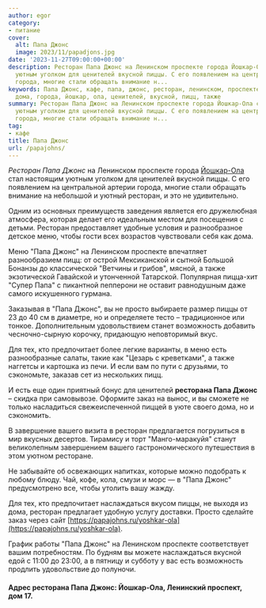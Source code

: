 ```yaml
---
author: egor
category:
- питание
cover:
  alt: Папа Джонс
  image: 2023/11/papadjons.jpg
date: '2023-11-27T09:00:00+00:00'
description: Ресторан Папа Джонс на Ленинском проспекте города Йошкар-Ола стал настоящим
  уютным уголком для ценителей вкусной пиццы. С его появлением на центральной артерии
  города, многие стали обращать внимание н...
keywords: Папа Джонс, кафе, папа, джонс, ресторан, ленинском, проспекте, пиццы, меню,
  дома, города, йошкар, ола, ценителей, вкусной, пицц, также
summary: Ресторан Папа Джонс на Ленинском проспекте города Йошкар-Ола стал настоящим
  уютным уголком для ценителей вкусной пиццы. С его появлением на центральной артерии
  города, многие стали обращать внимание н...
tag:
- кафе
title: Папа Джонс
url: /papajohns/
---
```


_Ресторан Папа Джонс_ на Ленинском проспекте города [Йошкар-Ола](/gid-po-novostrojkam-joshkar-oly/) стал настоящим уютным уголком для ценителей вкусной пиццы. С его появлением на центральной артерии города, многие стали обращать внимание на небольшой и уютный ресторан, и это не удивительно.

Одним из основных преимуществ заведения является его дружелюбная атмосфера, которая делает его идеальным местом для посещения с детьми. Ресторан предоставляет удобные условия и разнообразное детское меню, чтобы гости всех возрастов чувствовали себя как дома.

Меню "Папа Джонс" на Ленинском проспекте впечатляет разнообразием пицц: от острой Мексиканской и сытной Большой Бонанзы до классической "Ветчины и грибов", мясной, а также экзотической Гавайской и утонченной Татарской. Популярная пицца-хит "Супер Папа" с пикантной пепперони не оставит равнодушным даже самого искушенного гурмана.

Заказывая в "Папа Джонс", вы не просто выбираете размер пиццы от 23 до 40 см в диаметре, но и определяете тесто – традиционное или тонкое. Дополнительным удовольствием станет возможность добавить чесночно-сырную корочку, придающую неповторимый вкус.

Для тех, кто предпочитает более легкие варианты, в меню есть разнообразные салаты, такие как "Цезарь с креветками", а также наггетсы и картошка из печи. И если вам по пути с друзьями, то сэкономьте, заказав сет из нескольких пицц.

И есть еще один приятный бонус для ценителей **ресторана Папа Джонс** – скидка при самовывозе. Оформите заказ на вынос, и вы сможете не только насладиться свежеиспеченной пиццей в уюте своего дома, но и сэкономить.

В завершение вашего визита в ресторан предлагается погрузиться в мир вкусных десертов. Тирамису и торт "Манго-маракуйя" станут великолепным завершением вашего гастрономического путешествия в этом уютном ресторане.

Не забывайте об освежающих напитках, которые можно подобрать к любому блюду. Чай, кофе, кола, смузи и морс — в "Папа Джонс" предусмотрено все, чтобы утолить вашу жажду.

Для тех, кто предпочитает наслаждаться вкусом пиццы, не выходя из дома, ресторан предлагает удобную услугу доставки. Просто сделайте заказ через сайт [https://papajohns.ru/yoshkar-ola](https://papajohns.ru/yoshkar-ola).

График работы "Папа Джонс" на Ленинском проспекте соответствует вашим потребностям. По будням вы можете наслаждаться вкусной едой с 11:00 до 23:00, а в пятницу и субботу у вас есть возможность продлить удовольствие до полуночи.

#### Адрес ресторана Папа Джонс: Йошкар-Ола, Ленинский проспект, дом 17.